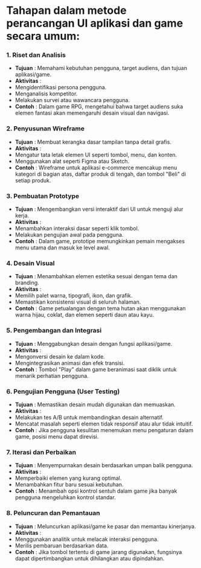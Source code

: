 # Tahapan dalam metode perancangan UI aplikasi dan game secara umum:

### 1. **Riset dan Analisis**

* **Tujuan** : Memahami kebutuhan pengguna, target audiens, dan tujuan aplikasi/game.
* **Aktivitas** :
* Mengidentifikasi persona pengguna.
* Menganalisis kompetitor.
* Melakukan survei atau wawancara pengguna.
* **Contoh** : Dalam game RPG, mengetahui bahwa target audiens suka elemen fantasi akan memengaruhi desain visual dan navigasi.

### 2. **Penyusunan Wireframe**

* **Tujuan** : Membuat kerangka dasar tampilan tanpa detail grafis.
* **Aktivitas** :
* Mengatur tata letak elemen UI seperti tombol, menu, dan konten.
* Menggunakan alat seperti Figma atau Sketch.
* **Contoh** : Wireframe untuk aplikasi e-commerce mencakup menu kategori di bagian atas, daftar produk di tengah, dan tombol "Beli" di setiap produk.

### 3. **Pembuatan Prototype**

* **Tujuan** : Mengembangkan versi interaktif dari UI untuk menguji alur kerja.
* **Aktivitas** :
* Menambahkan interaksi dasar seperti klik tombol.
* Melakukan pengujian awal pada pengguna.
* **Contoh** : Dalam game, prototipe memungkinkan pemain mengakses menu utama dan masuk ke level awal.

### 4. **Desain Visual**

* **Tujuan** : Menambahkan elemen estetika sesuai dengan tema dan branding.
* **Aktivitas** :
* Memilih palet warna, tipografi, ikon, dan grafik.
* Memastikan konsistensi visual di seluruh halaman.
* **Contoh** : Game petualangan dengan tema hutan akan menggunakan warna hijau, coklat, dan elemen seperti daun atau kayu.

### 5. **Pengembangan dan Integrasi**

* **Tujuan** : Menggabungkan desain dengan fungsi aplikasi/game.
* **Aktivitas** :
* Mengonversi desain ke dalam kode.
* Mengintegrasikan animasi dan efek transisi.
* **Contoh** : Tombol "Play" dalam game beranimasi saat diklik untuk menarik perhatian pengguna.

### 6. **Pengujian Pengguna (User Testing)**

* **Tujuan** : Memastikan desain mudah digunakan dan memuaskan.
* **Aktivitas** :
* Melakukan tes A/B untuk membandingkan desain alternatif.
* Mencatat masalah seperti elemen tidak responsif atau alur tidak intuitif.
* **Contoh** : Jika pengguna kesulitan menemukan menu pengaturan dalam game, posisi menu dapat direvisi.

### 7. **Iterasi dan Perbaikan**

* **Tujuan** : Menyempurnakan desain berdasarkan umpan balik pengguna.
* **Aktivitas** :
* Memperbaiki elemen yang kurang optimal.
* Menambahkan fitur baru sesuai kebutuhan.
* **Contoh** : Menambah opsi kontrol sentuh dalam game jika banyak pengguna mengeluhkan kontrol standar.

### 8. **Peluncuran dan Pemantauan**

* **Tujuan** : Meluncurkan aplikasi/game ke pasar dan memantau kinerjanya.
* **Aktivitas** :
* Menggunakan analitik untuk melacak interaksi pengguna.
* Merilis pembaruan berdasarkan data.
* **Contoh** : Jika tombol tertentu di game jarang digunakan, fungsinya dapat dipertimbangkan untuk dihilangkan atau dipindahkan.
